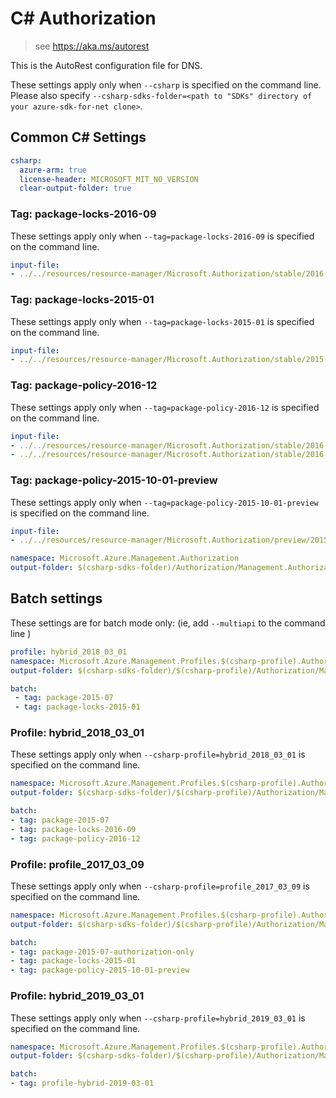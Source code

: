 # C# Authorization

> see https://aka.ms/autorest

This is the AutoRest configuration file for DNS.

These settings apply only when `--csharp` is specified on the command line.
Please also specify `--csharp-sdks-folder=<path to "SDKs" directory of your azure-sdk-for-net clone>`.

## Common C# Settings
``` yaml $(csharp)
csharp:
  azure-arm: true
  license-header: MICROSOFT_MIT_NO_VERSION  
  clear-output-folder: true
```

### Tag: package-locks-2016-09

These settings apply only when `--tag=package-locks-2016-09` is specified on the command line.

``` yaml $(tag) == 'package-locks-2016-09'
input-file:
- ../../resources/resource-manager/Microsoft.Authorization/stable/2016-09-01/locks.json
```

### Tag: package-locks-2015-01

These settings apply only when `--tag=package-locks-2015-01` is specified on the command line.

``` yaml $(tag) == 'package-locks-2015-01'
input-file:
- ../../resources/resource-manager/Microsoft.Authorization/stable/2015-01-01/locks.json
```

### Tag: package-policy-2016-12

These settings apply only when `--tag=package-policy-2016-12` is specified on the command line.

``` yaml $(tag) == 'package-policy-2016-12'
input-file:
- ../../resources/resource-manager/Microsoft.Authorization/stable/2016-12-01/policyAssignments.json
- ../../resources/resource-manager/Microsoft.Authorization/stable/2016-12-01/policyDefinitions.json
```

### Tag: package-policy-2015-10-01-preview

These settings apply only when `--tag=package-policy-2015-10-01-preview` is specified on the command line.

``` yaml $(tag) == 'package-policy-2015-10-01-preview'
input-file:
- ../../resources/resource-manager/Microsoft.Authorization/preview/2015-10-01-preview/policy.json
```

``` yaml $(csharp) && !$(multiapi) && !$(csharp-profile)
namespace: Microsoft.Azure.Management.Authorization
output-folder: $(csharp-sdks-folder)/Authorization/Management.Authorization/Generated
```

## Batch settings
These settings are for batch mode only: (ie, add `--multiapi` to the command line )

``` yaml $(multiapi)
profile: hybrid_2018_03_01
namespace: Microsoft.Azure.Management.Profiles.$(csharp-profile).Authorization
output-folder: $(csharp-sdks-folder)/$(csharp-profile)/Authorization/Management.Authorization/Generated

batch:
 - tag: package-2015-07
 - tag: package-locks-2015-01
 ```

### Profile: hybrid_2018_03_01

These settings apply only when `--csharp-profile=hybrid_2018_03_01` is specified on the command line.

 ``` yaml $(csharp-profile)=='hybrid_2018_03_01'
namespace: Microsoft.Azure.Management.Profiles.$(csharp-profile).Authorization
output-folder: $(csharp-sdks-folder)/$(csharp-profile)/Authorization/Management.Authorization/Generated

batch:
 - tag: package-2015-07
 - tag: package-locks-2016-09
 - tag: package-policy-2016-12
 ```

### Profile: profile_2017_03_09

These settings apply only when `--csharp-profile=profile_2017_03_09` is specified on the command line.

 ``` yaml $(csharp-profile)=='profile_2017_03_09'
namespace: Microsoft.Azure.Management.Profiles.$(csharp-profile).Authorization
output-folder: $(csharp-sdks-folder)/$(csharp-profile)/Authorization/Management.Authorization/Generated

batch:
 - tag: package-2015-07-authorization-only
 - tag: package-locks-2015-01
 - tag: package-policy-2015-10-01-preview
 ```

 ### Profile: hybrid_2019_03_01

These settings apply only when `--csharp-profile=hybrid_2019_03_01` is specified on the command line.

 ``` yaml $(csharp-profile)=='hybrid_2019_03_01'
namespace: Microsoft.Azure.Management.Profiles.$(csharp-profile).Authorization
output-folder: $(csharp-sdks-folder)/$(csharp-profile)/Authorization/Management.Authorization/Generated

batch:
 - tag: profile-hybrid-2019-03-01
 ```